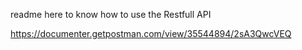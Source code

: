 readme here to know how to use the Restfull API

https://documenter.getpostman.com/view/35544894/2sA3QwcVEQ
